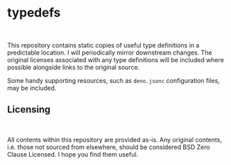 # typedefs
&nbsp;&nbsp;

This repository contains static copies of useful type definitions in a predictable location. I will periodically mirror downstream changes. The original licenses associated with any type definitions will be included where possible alongside links to the original source.
&nbsp;&nbsp;

Some handy supporting resources, such as `deno.jsonc` configuration files, may be included.
&nbsp;&nbsp;

## Licensing
&nbsp;

All contents within this repository are provided as-is. Any original contents, i.e. those not sourced from elsewhere, should be considered BSD Zero Clause Licensed. I hope you find them useful.
&nbsp;&nbsp;
